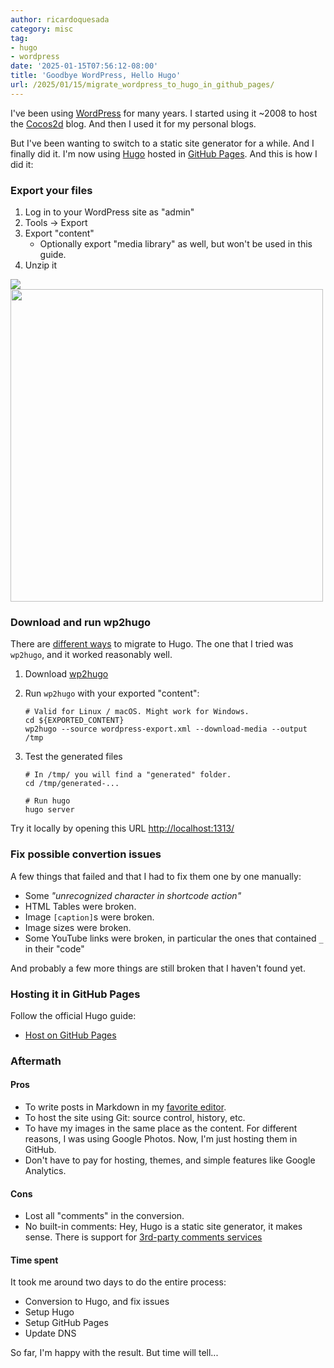 ```yaml
---
author: ricardoquesada
category: misc
tag:
- hugo
- wordpress
date: '2025-01-15T07:56:12-08:00'
title: 'Goodbye WordPress, Hello Hugo'
url: /2025/01/15/migrate_wordpress_to_hugo_in_github_pages/
---
```


I've been using [WordPress][wordpress] for many years.
I started using it ~2008 to host the [Cocos2d][cocos2d_wikipedia] blog.
And then I used it for my personal blogs.

But I've been wanting to switch to a static site generator for a while.
And I finally did it.
I'm now using [Hugo][gohugo] hosted in [GitHub Pages][github_pages].
And this is how I did it:

[wordpress]: https://wordpress.com/

[cocos2d_wikipedia]: https://en.wikipedia.org/wiki/Cocos2d

[gohugo]: https://gohugo.io/

[github_pages]: https://pages.github.com/

### Export your files

1. Log in to your WordPress site as "admin"
2. Tools -> Export
3. Export "content"
    - Optionally export "media library" as well, but won't be used in this
      guide.
4. Unzip it

![](/images/2025_01_15_wordpress_tools_export.png)
<img src="/images/2025_01_15_wordpress_export_options.png" width="500px" />

### Download and run wp2hugo

There are [different ways][migrate_to_hugo] to migrate to Hugo.
The one that I tried was `wp2hugo`, and it worked reasonably well.

1. Download [wp2hugo][wp2hugo]
2. Run `wp2hugo` with your exported "content":

    ```shell
    # Valid for Linux / macOS. Might work for Windows.
    cd ${EXPORTED_CONTENT}
    wp2hugo --source wordpress-export.xml --download-media --output /tmp
    ```

3. Test the generated files

    ```shell
    # In /tmp/ you will find a "generated" folder.
    cd /tmp/generated-...
    
    # Run hugo
    hugo server
    ```

Try it locally by opening this URL <http://localhost:1313/>

[wp2hugo]: https://github.com/ashishb/wp2hugo

[migrate_to_hugo]: https://gohugo.io/tools/migrations/#wordpress

### Fix possible convertion issues

A few things that failed and that I had to fix them one by one manually:

* Some _"unrecognized character in shortcode action"_
* HTML Tables were broken.
* Image `[caption]`s were broken.
* Image sizes were broken.
* Some YouTube links were broken, in particular the ones that contained `_` in
  their "code"

And probably a few more things are still broken that I haven't found yet.

### Hosting it in GitHub Pages

Follow the official Hugo guide:

* [Host on GitHub Pages](https://gohugo.io/hosting-and-deployment/hosting-on-github/)

### Aftermath

#### Pros

* To write posts in Markdown in my [favorite editor][clion].
* To host the site using Git: source control, history, etc.
* To have my images in the same place as the content.
  For different reasons, I was using Google Photos.
  Now, I'm just hosting them in GitHub.
* Don't have to pay for hosting, themes, and simple features like Google
  Analytics.

#### Cons

* Lost all "comments" in the conversion.
* No built-in comments: Hey, Hugo is a static site generator, it makes sense.
  There is support for [3rd-party comments services][hugo_comments]

#### Time spent

It took me around two days to do the entire process:

* Conversion to Hugo, and fix issues
* Setup Hugo
* Setup GitHub Pages
* Update DNS

So far, I'm happy with the result. But time will tell...

[clion]: https://www.jetbrains.com/clion/

[hugo_comments]: https://gohugo.io/content-management/comments/

